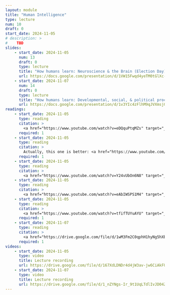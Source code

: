 ```yaml
---
layout: module
title: "Human Intelligence"
type: lecture
num: 10
draft: 0
start_date: 2024-11-05
# description: >
#    TBD
slides: 
    - start_date: 2024-11-05
      num: 13
      draft: 0
      type: lecture
      title: "How humans learn: Neuroscience & the Brain (Election Day)"
      url: https://docs.google.com/presentation/d/1VW15Fwqd4yeTM0tGlXc-O7yncign2ZJu7Q5dDDlCgnA/edit?usp=sharing
    - start_date: 2024-11-07
      num: 14
      draft: 0
      type: lecture
      title: "How humans learn: Developmental, social, & political processes"
      url: https://docs.google.com/presentation/d/1v3YIc4zFlhM9qJVXmsjGLt-qajxRaScGx_SQQWv6ch4/edit?usp=sharing
readings: 
    - start_date: 2024-11-05
      type: reading
      citation: >
        <a href="https://www.youtube.com/watch?v=eDQquPtqMZs" target="_blank">Neurologists Debunk 11 Brain Myths</a>. Insider Science.
      required: 1
    - start_date: 2024-11-05
      type: reading
      citation: >
        Actually, this one is better: <a href="https://www.youtube.com/watch?v=A0ucST0jyqw" target="_blank">Action Potential - Firing of a Neuron</a>. Psych Explained.
      required: 1
    - start_date: 2024-11-05
      type: reading
      citation: >
        <a href="https://www.youtube.com/watch?v=Y24vUbOn6N8" target="_blank">Synaptic transmission I The Synapse I How Neurons Communicate</a>. Psych Explained.
    - start_date: 2024-11-05
      type: reading
      citation: >
        <a href="https://www.youtube.com/watch?v=eAbIWSPS1M4" target="_blank">Neuron Basics</a>. Brains Explained.
    - start_date: 2024-11-05
      type: reading
      citation: >
        <a href="https://www.youtube.com/watch?v=tfifTUYuAYU" target="_blank">Synaptic Plasticity</a>. Brains Explained.
      required: 1
    - start_date: 2024-11-07
      type: reading
      citation: >
        <a href="https://drive.google.com/file/d/1wM3Fm2C0qphH1hyNg5hXbPehrSp-eu0I/view?usp=sharing" target="_blank">Ch. 1. The Science of Learning</a>. Cambridge Handbook of the Learning Sciences. Keith Sawyer.
      required: 1   
videos:
    - start_date: 2024-11-05
      type: video
      title: Lecture recording
      url: https://drive.google.com/file/d/167XdLDNDr4d4jW3av-jw6CiAkFUmwvkM/view?usp=drive_link   
    - start_date: 2024-11-07
      type: video
      title: Lecture recording
      url: https://drive.google.com/file/d/1_nZYNgs-Ir_9t1UqLTdlIvJD04Zz62Q5/view?usp=drive_link 
---
```


